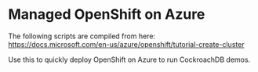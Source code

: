 # Managed OpenShift on Azure

The following scripts are compiled from here: https://docs.microsoft.com/en-us/azure/openshift/tutorial-create-cluster

Use this to quickly deploy OpenShift on Azure to run CockroachDB demos.
